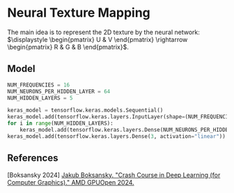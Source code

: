 # Neural Texture Mapping

The main idea is to represent the 2D texture by the neural network: $\displaystyle \begin{pmatrix} U & V \end{pmatrix} \rightarrow \begin{pmatrix} R & G & B \end{pmatrix}$.  

## Model  

```python
NUM_FREQUENCIES = 16
NUM_NEURONS_PER_HIDDEN_LAYER = 64
NUM_HIDDEN_LAYERS = 5

keras_model = tensorflow.keras.models.Sequential()
keras_model.add(tensorflow.keras.layers.InputLayer(shape=(NUM_FREQUENCIES * 4,)))
for i in range(NUM_HIDDEN_LAYERS):
    keras_model.add(tensorflow.keras.layers.Dense(NUM_NEURONS_PER_HIDDEN_LAYER, activation="relu"))
keras_model.add(tensorflow.keras.layers.Dense(3, activation="linear"))
```

## References  

\[Boksansky 2024\] [Jakub Boksansky. "Crash Course in Deep Learning (for Computer Graphics)." AMD GPUOpen 2024.](https://gpuopen.com/learn/deep_learning_crash_course/)  
